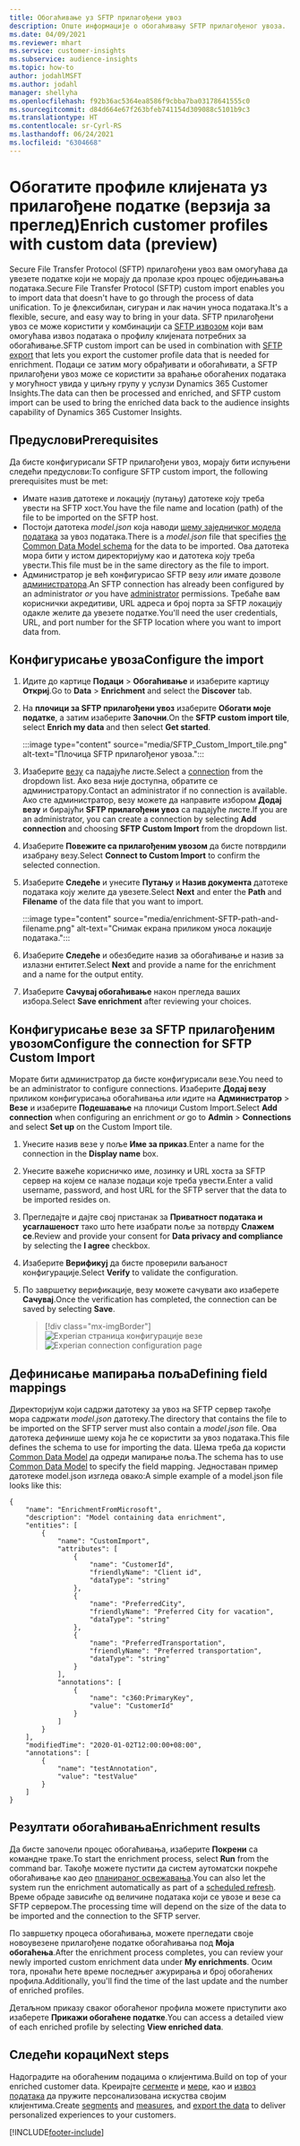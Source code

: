 ```yaml
---
title: Обогаћивање уз SFTP прилагођени увоз
description: Опште информације о обогаћивању SFTP прилагођеног увоза.
ms.date: 04/09/2021
ms.reviewer: mhart
ms.service: customer-insights
ms.subservice: audience-insights
ms.topic: how-to
author: jodahlMSFT
ms.author: jodahl
manager: shellyha
ms.openlocfilehash: f92b36ac5364ea8586f9cbba7ba03178641555c0
ms.sourcegitcommit: d84d664e67f263bfeb741154d309088c5101b9c3
ms.translationtype: HT
ms.contentlocale: sr-Cyrl-RS
ms.lasthandoff: 06/24/2021
ms.locfileid: "6304668"
---
```

# <a name="enrich-customer-profiles-with-custom-data-preview"></a><span data-ttu-id="324e0-103">Обогатите профиле клијената уз прилагођене податке (верзија за преглед)</span><span class="sxs-lookup"><span data-stu-id="324e0-103">Enrich customer profiles with custom data (preview)</span></span>

<span data-ttu-id="324e0-104">Secure File Transfer Protocol (SFTP) прилагођени увоз вам омогућава да увезете податке који не морају да пролазе кроз процес обједињавања података.</span><span class="sxs-lookup"><span data-stu-id="324e0-104">Secure File Transfer Protocol (SFTP) custom import enables you to import data that doesn't have to go through the process of data unification.</span></span> <span data-ttu-id="324e0-105">То је флексибилан, сигуран и лак начин уноса података.</span><span class="sxs-lookup"><span data-stu-id="324e0-105">It's a flexible, secure, and easy way to bring in your data.</span></span> <span data-ttu-id="324e0-106">SFTP прилагођени увоз се може користити у комбинацији са [SFTP извозом](export-sftp.md) који вам омогућава извоз података о профилу клијената потребних за обогаћивање.</span><span class="sxs-lookup"><span data-stu-id="324e0-106">SFTP custom import can be used in combination with [SFTP export](export-sftp.md) that lets you export the customer profile data that is needed for enrichment.</span></span> <span data-ttu-id="324e0-107">Подаци се затим могу обрађивати и обогаћивати, а SFTP прилагођени увоз може се користити за враћање обогаћених података у могућност увида у циљну групу у услузи Dynamics 365 Customer Insights.</span><span class="sxs-lookup"><span data-stu-id="324e0-107">The data can then be processed and enriched, and SFTP custom import can be used to bring the enriched data back to the audience insights capability of Dynamics 365 Customer Insights.</span></span>

## <a name="prerequisites"></a><span data-ttu-id="324e0-108">Предуслови</span><span class="sxs-lookup"><span data-stu-id="324e0-108">Prerequisites</span></span>

<span data-ttu-id="324e0-109">Да бисте конфигурисали SFTP прилагођени увоз, морају бити испуњени следећи предуслови:</span><span class="sxs-lookup"><span data-stu-id="324e0-109">To configure SFTP custom import, the following prerequisites must be met:</span></span>

- <span data-ttu-id="324e0-110">Имате назив датотеке и локацију (путању) датотеке коју треба увести на SFTP хост.</span><span class="sxs-lookup"><span data-stu-id="324e0-110">You have the file name and location (path) of the file to be imported on the SFTP host.</span></span>
- <span data-ttu-id="324e0-111">Постоји датотека *model.json* која наводи [шему заједничког модела података](/common-data-model/) за увоз података.</span><span class="sxs-lookup"><span data-stu-id="324e0-111">There is a *model.json* file that specifies [the Common Data Model schema](/common-data-model/) for the data to be imported.</span></span> <span data-ttu-id="324e0-112">Ова датотека мора бити у истом директоријуму као и датотека коју треба увести.</span><span class="sxs-lookup"><span data-stu-id="324e0-112">This file must be in the same directory as the file to import.</span></span>
- <span data-ttu-id="324e0-113">Администратор је већ конфигурисао SFTP везу *или* имате дозволе [администратора](permissions.md#administrator).</span><span class="sxs-lookup"><span data-stu-id="324e0-113">An SFTP connection has already been configured by an administrator *or* you have [administrator](permissions.md#administrator) permissions.</span></span> <span data-ttu-id="324e0-114">Требаће вам кориснички акредитиви, URL адреса и број порта за SFTP локацију одакле желите да увезете податке.</span><span class="sxs-lookup"><span data-stu-id="324e0-114">You'll need the user credentials, URL, and port number for the SFTP location where you want to import data from.</span></span>


## <a name="configure-the-import"></a><span data-ttu-id="324e0-115">Конфигурисање увоза</span><span class="sxs-lookup"><span data-stu-id="324e0-115">Configure the import</span></span>

1. <span data-ttu-id="324e0-116">Идите до картице **Подаци** > **Обогаћивање** и изаберите картицу **Откриј**.</span><span class="sxs-lookup"><span data-stu-id="324e0-116">Go to **Data** > **Enrichment** and select the **Discover** tab.</span></span>

1. <span data-ttu-id="324e0-117">На **плочици за SFTP прилагођени увоз** изаберите **Обогати моје податке**, а затим изаберите **Започни**.</span><span class="sxs-lookup"><span data-stu-id="324e0-117">On the **SFTP custom import tile**, select **Enrich my data** and then select **Get started**.</span></span>

   :::image type="content" source="media/SFTP_Custom_Import_tile.png" alt-text="Плочица SFTP прилагођеног увоза.":::

1. <span data-ttu-id="324e0-119">Изаберите [везу](connections.md) са падајуће листе.</span><span class="sxs-lookup"><span data-stu-id="324e0-119">Select a [connection](connections.md) from the dropdown list.</span></span> <span data-ttu-id="324e0-120">Ако веза није доступна, обратите се администратору.</span><span class="sxs-lookup"><span data-stu-id="324e0-120">Contact an administrator if no connection is available.</span></span> <span data-ttu-id="324e0-121">Ако сте администратор, везу можете да направите избором **Додај везу** и бирајући **SFTP прилагођени увоз** са падајуће листе.</span><span class="sxs-lookup"><span data-stu-id="324e0-121">If you are an administrator, you can create a connection by selecting **Add connection** and choosing **SFTP Custom Import** from the dropdown list.</span></span>

1. <span data-ttu-id="324e0-122">Изаберите **Повежите са прилагођеним увозом** да бисте потврдили изабрану везу.</span><span class="sxs-lookup"><span data-stu-id="324e0-122">Select **Connect to Custom Import** to confirm the selected connection.</span></span>

1.  <span data-ttu-id="324e0-123">Изаберите **Следеће** и унесите **Путању** и **Назив документа** датотеке података коју желите да увезете.</span><span class="sxs-lookup"><span data-stu-id="324e0-123">Select **Next** and enter the **Path** and **Filename** of the data file that you want to import.</span></span>

    :::image type="content" source="media/enrichment-SFTP-path-and-filename.png" alt-text="Снимак екрана приликом уноса локације података.":::

1. <span data-ttu-id="324e0-125">Изаберите **Следеће** и обезбедите назив за обогаћивање и назив за излазни ентитет.</span><span class="sxs-lookup"><span data-stu-id="324e0-125">Select **Next** and provide a name for the enrichment and a name for the output entity.</span></span> 

1. <span data-ttu-id="324e0-126">Изаберите **Сачувај обогаћивање** након прегледа ваших избора.</span><span class="sxs-lookup"><span data-stu-id="324e0-126">Select **Save enrichment** after reviewing your choices.</span></span>

## <a name="configure-the-connection-for-sftp-custom-import"></a><span data-ttu-id="324e0-127">Конфигурисање везе за SFTP прилагођеним увозом</span><span class="sxs-lookup"><span data-stu-id="324e0-127">Configure the connection for SFTP Custom Import</span></span> 

<span data-ttu-id="324e0-128">Морате бити администратор да бисте конфигурисали везе.</span><span class="sxs-lookup"><span data-stu-id="324e0-128">You need to be an administrator to configure connections.</span></span> <span data-ttu-id="324e0-129">Изаберите **Додај везу** приликом конфигурисања обогаћивања *или* идите на **Администратор** > **Везе** и изаберите **Подешавање** на плочици Custom Import.</span><span class="sxs-lookup"><span data-stu-id="324e0-129">Select **Add connection** when configuring an enrichment *or* go to **Admin** > **Connections** and select **Set up** on the Custom Import tile.</span></span>

1. <span data-ttu-id="324e0-130">Унесите назив везе у поље **Име за приказ**.</span><span class="sxs-lookup"><span data-stu-id="324e0-130">Enter a name for the connection in the **Display name** box.</span></span>

1. <span data-ttu-id="324e0-131">Унесите важеће корисничко име, лозинку и URL хоста за SFTP сервер на којем се налазе подаци које треба увести.</span><span class="sxs-lookup"><span data-stu-id="324e0-131">Enter a valid username, password, and host URL for the SFTP server that the data to be imported resides on.</span></span>

1. <span data-ttu-id="324e0-132">Прегледајте и дајте свој пристанак за **Приватност података и усаглашеност** тако што ћете изабрати поље за потврду **Слажем се**.</span><span class="sxs-lookup"><span data-stu-id="324e0-132">Review and provide your consent for **Data privacy and compliance** by selecting the **I agree** checkbox.</span></span>

1. <span data-ttu-id="324e0-133">Изаберите **Верификуј** да бисте проверили ваљаност конфигурације.</span><span class="sxs-lookup"><span data-stu-id="324e0-133">Select **Verify** to validate the configuration.</span></span>

1. <span data-ttu-id="324e0-134">По завршетку верификације, везу можете сачувати ако изаберете **Сачувај**.</span><span class="sxs-lookup"><span data-stu-id="324e0-134">Once the verification has completed, the connection can be saved by selecting **Save**.</span></span>

   > [!div class="mx-imgBorder"]
   > <span data-ttu-id="324e0-135">![Experian страница конфигурације везе](media/enrichment-SFTP-connection.png "Experian страница конфигурације везе")</span><span class="sxs-lookup"><span data-stu-id="324e0-135">![Experian connection configuration page](media/enrichment-SFTP-connection.png "Experian connection configuration page")</span></span>


## <a name="defining-field-mappings"></a><span data-ttu-id="324e0-136">Дефинисање мапирања поља</span><span class="sxs-lookup"><span data-stu-id="324e0-136">Defining field mappings</span></span> 

<span data-ttu-id="324e0-137">Директоријум који садржи датотеку за увоз на SFTP сервер такође мора садржати *model.json* датотеку.</span><span class="sxs-lookup"><span data-stu-id="324e0-137">The directory that contains the file to be imported on the SFTP server must also contain a *model.json* file.</span></span> <span data-ttu-id="324e0-138">Ова датотека дефинише шему која ће се користити за увоз података.</span><span class="sxs-lookup"><span data-stu-id="324e0-138">This file defines the schema to use for importing the data.</span></span> <span data-ttu-id="324e0-139">Шема треба да користи [Common Data Model](/common-data-model/) да одреди мапирање поља.</span><span class="sxs-lookup"><span data-stu-id="324e0-139">The schema has to use [Common Data Model](/common-data-model/) to specify the field mapping.</span></span> <span data-ttu-id="324e0-140">Једноставан пример датотеке model.json изгледа овако:</span><span class="sxs-lookup"><span data-stu-id="324e0-140">A simple example of a model.json file looks like this:</span></span>

```
{
    "name": "EnrichmentFromMicrosoft",
    "description": "Model containing data enrichment",
    "entities": [
        {
            "name": "CustomImport",
            "attributes": [
                {
                    "name": "CustomerId",
                    "friendlyName": "Client id",
                    "dataType": "string"
                },
                {
                    "name": "PreferredCity",
                    "friendlyName": "Preferred City for vacation",
                    "dataType": "string"
                },
                {
                    "name": "PreferredTransportation",
                    "friendlyName": "Preferred transportation",
                    "dataType": "string"
                }
            ],
            "annotations": [
                {
                    "name": "c360:PrimaryKey",
                    "value": "CustomerId"
                }
            ]
        }
    ],
    "modifiedTime": "2020-01-02T12:00:00+08:00",
    "annotations": [
        {
            "name": "testAnnotation",
            "value": "testValue"
        }
    ]
}
```

## <a name="enrichment-results"></a><span data-ttu-id="324e0-141">Резултати обогаћивања</span><span class="sxs-lookup"><span data-stu-id="324e0-141">Enrichment results</span></span>

<span data-ttu-id="324e0-142">Да бисте започели процес обогаћивања, изаберите **Покрени** са командне траке.</span><span class="sxs-lookup"><span data-stu-id="324e0-142">To start the enrichment process, select **Run** from the command bar.</span></span> <span data-ttu-id="324e0-143">Такође можете пустити да систем аутоматски покреће обогаћивање као део [планираног освежавања](system.md#schedule-tab).</span><span class="sxs-lookup"><span data-stu-id="324e0-143">You can also let the system run the enrichment automatically as part of a [scheduled refresh](system.md#schedule-tab).</span></span> <span data-ttu-id="324e0-144">Време обраде зависиће од величине података који се увозе и везе са SFTP сервером.</span><span class="sxs-lookup"><span data-stu-id="324e0-144">The processing time will depend on the size of the data to be imported and the connection to the SFTP server.</span></span>

<span data-ttu-id="324e0-145">По завршетку процеса обогаћивања, можете прегледати своје новоувезене прилагођене податке обогаћивања под **Моја обогаћења**.</span><span class="sxs-lookup"><span data-stu-id="324e0-145">After the enrichment process completes, you can review your newly imported custom enrichment data under **My enrichments**.</span></span> <span data-ttu-id="324e0-146">Осим тога, пронаћи ћете време последњег ажурирања и број обогаћених профила.</span><span class="sxs-lookup"><span data-stu-id="324e0-146">Additionally, you'll find the time of the last update and the number of enriched profiles.</span></span>

<span data-ttu-id="324e0-147">Детаљном приказу сваког обогаћеног профила можете приступити ако изаберете **Прикажи обогаћене податке**.</span><span class="sxs-lookup"><span data-stu-id="324e0-147">You can access a detailed view of each enriched profile by selecting **View enriched data**.</span></span>

## <a name="next-steps"></a><span data-ttu-id="324e0-148">Следећи кораци</span><span class="sxs-lookup"><span data-stu-id="324e0-148">Next steps</span></span>

<span data-ttu-id="324e0-149">Надоградите на обогаћеним подацима о клијентима.</span><span class="sxs-lookup"><span data-stu-id="324e0-149">Build on top of your enriched customer data.</span></span> <span data-ttu-id="324e0-150">Креирајте [сегменте](segments.md) и [мере](measures.md), као и [извоз података](export-destinations.md) да пружите персонализована искуства својим клијентима.</span><span class="sxs-lookup"><span data-stu-id="324e0-150">Create [segments](segments.md) and [measures](measures.md), and [export the data](export-destinations.md) to deliver personalized experiences to your customers.</span></span>

[!INCLUDE[footer-include](../includes/footer-banner.md)]
